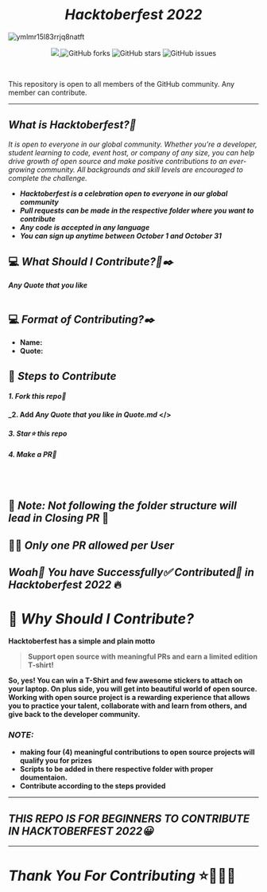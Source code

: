 _<h1 align="center"> Hacktoberfest 2022</h1>_
![ymlmr15l83rrjq8natft](https://user-images.githubusercontent.com/69143883/193438971-5d5efb4a-0e86-490b-a95f-5608514d0d15.jpg)


<p align="center">
   <a href="https://hacktoberfest.digitalocean.com/">
            <img src="https://img.shields.io/badge/Hacktoberfest%202022-Win%20a%20T--Shirt%20OR%20Plant%20a%20Tree-critical"></img>
</a>
   <img alt="GitHub forks" src="https://img.shields.io/github/forks/Kumar77758/Hacktoberfest-2022"></a>
   <img alt="GitHub stars" src="https://img.shields.io/github/stars/Kumar77758/Hacktoberfest-2022"></a>
   <img alt="GitHub issues" src="https://img.shields.io/github/issues/Kumar77758/Hacktoberfest-2022"></a>

</p>
<br>

This repository is open to all members of the GitHub community. Any member can contribute.

***

## _What is Hacktoberfest?🚀_

_It is open to everyone in our global community. Whether you’re a developer, student learning to code, event host, or company of any size, you can help drive growth of open source and make positive contributions to an ever-growing community. All backgrounds and skill levels are encouraged to complete the challenge._
<b>
- _Hacktoberfest is a celebration open to everyone in our global community_
- _Pull requests can be made in the respective folder where you want to contribute_
- _Any code is accepted in any language_
- _You can sign up anytime between October 1 and October 31_
<b>

  
## 💻 _What Should I Contribute?🤔✒️_
<strong>_Any Quote that you like_</strong>
<br><br>

## 💻 _Format of Contributing?✒️_
- Name: 
- Quote: 



## 🚀 _Steps to Contribute_

#### <b>_1. Fork this repo🍴_</b>
#### <b>_2. Add _Any Quote that you like in Quote.md_ </><b>
#### <b>_3. Star⭐ this repo_</b>
#### <b>_4. Make a PR🔁_</b>
<br>

<br>

## 🔴 _Note: Not following the folder structure will lead in Closing PR_ 🔴<br>
## 📌📌 _Only one PR allowed per User_
## _Woah🎊 You have Successfully✅ Contributed🎇 in Hacktoberfest 2022_ 🔥

# 👕 _Why Should I Contribute?_
Hacktoberfest has a simple and plain motto
> Support open source with meaningful PRs and earn a limited edition T-shirt!

So, yes! You can win a T-Shirt and few awesome stickers to attach on your laptop. On plus side, you will get into beautiful world of open source.<br>
Working with open source project is a rewarding experience that allows you to practice your talent, collaborate with and learn from others, and give back to the developer community. 

### _NOTE:_
* making four (4) meaningful contributions to open source projects will qualify you for prizes
* Scripts to be added in there respective folder with proper doumentaion.
* Contribute according to the steps provided
***
## _THIS REPO IS FOR BEGINNERS TO CONTRIBUTE IN HACKTOBERFEST 2022😀_
***
# _Thank You For Contributing_ ⭐🚀✨🌠
   
